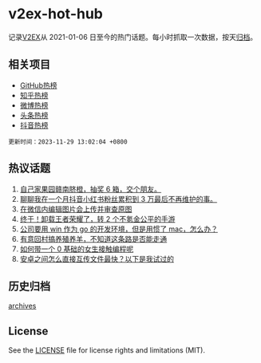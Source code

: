 # v2ex-hot-hub

 记录[V2EX](https://www.v2ex.com/)从 2021-01-06 日至今的热门话题。每小时抓取一次数据，按天[归档](archives)。
 
 ## 相关项目

- [GitHub热榜](https://github.com/it985/github-hot-hub)
- [知乎热榜](https://github.com/it985/zhihu-hot-hub)
- [微博热榜](https://github.com/it985/weibo-hot-hub)
- [头条热榜](https://github.com/it985/toutiao-hot-hub)
- [抖音热榜](https://github.com/it985/douyin-hot-hub)


 `更新时间：2023-11-29 13:02:04 +0800`

## 热议话题

1. [自己家果园赣南脐橙，抽奖 6 箱，交个朋友。](https://www.v2ex.com/t/996054)
1. [聊聊我在一个月抖音小红书粉丝累积到 3 万最后不再维护的事。](https://www.v2ex.com/t/995912)
1. [在微信内编辑图片会上传并审查原图](https://www.v2ex.com/t/995953)
1. [终于！卸载王者荣耀了，转 2 个不氪金公平的手游](https://www.v2ex.com/t/996018)
1. [公司要用 win 作为 go 的开发环境，但是用惯了 mac，怎么办？](https://www.v2ex.com/t/995944)
1. [有意回村搞养殖养羊，不知道这条路是否能走通](https://www.v2ex.com/t/995961)
1. [如何带一个 0 基础的女生接触编程呢](https://www.v2ex.com/t/996151)
1. [安卓之间怎么直接互传文件最快？以下是我试过的](https://www.v2ex.com/t/995918)

## 历史归档

[archives](archives)

## License

See the [LICENSE](LICENSE) file for license rights and limitations (MIT).
